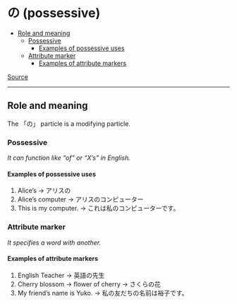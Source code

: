 # の (possessive)

- [Role and meaning](#role-and-meaning)
  - [Possessive](#possessive)
    - [Examples of possessive uses](#examples-of-possessive-uses)
  - [Attribute marker](#attribute-marker)
    - [Examples of attribute markers](#examples-of-attribute-markers)

[source]: https://www.youtube.com/watch?v=9J4FL1CbXTg
[Source][source]

---
## Role and meaning

The 「の」 particle is a modifying particle.

### Possessive

*It can function like “of” or “X’s” in English.*

#### Examples of possessive uses

1. Alice’s → アリスの
2. Alice’s computer → アリスのコンピューター
3. This is my computer. → これは私のコンピューターです。

### Attribute marker

*It specifies a word with another.*

#### Examples of attribute markers

1. English Teacher → 英語の先生
2. Cherry blossom → flower of cherry → さくらの花
3. My friend’s name is Yuko. → 私の友だちの名前は裕子です。
